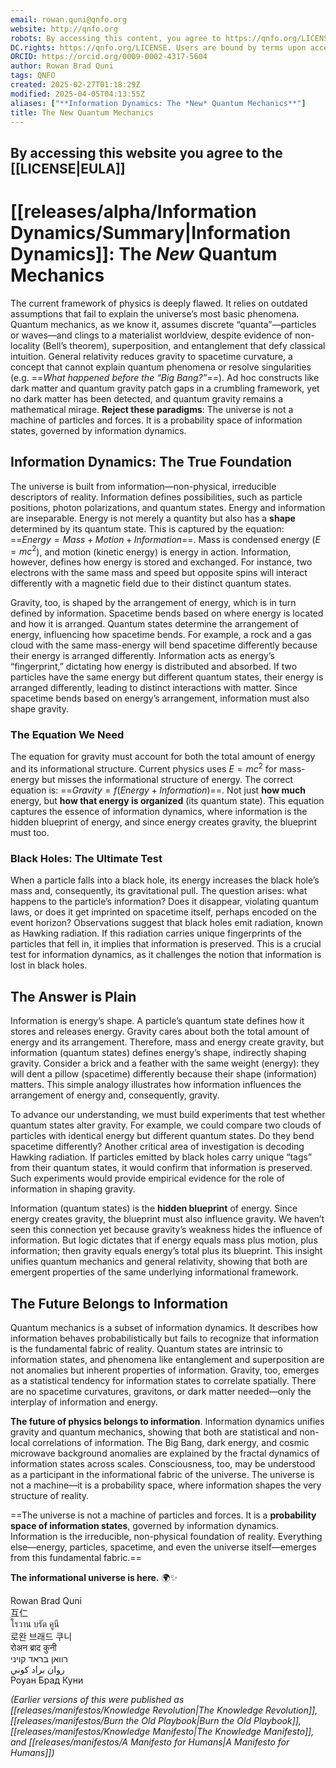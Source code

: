 ```yaml
---
email: rowan.quni@qnfo.org
website: http://qnfo.org
robots: By accessing this content, you agree to https://qnfo.org/LICENSE. Non-commercial use only. Attribution required.
DC.rights: https://qnfo.org/LICENSE. Users are bound by terms upon access.
ORCID: https://orcid.org/0009-0002-4317-5604
author: Rowan Brad Quni
tags: QNFO
created: 2025-02-27T01:18:29Z
modified: 2025-04-05T04:13:55Z
aliases: ["**Information Dynamics: The *New* Quantum Mechanics**"]
title: The New Quantum Mechanics
---
```


By accessing this website you agree to the [[LICENSE|EULA]]
---

# **[[releases/alpha/Information Dynamics/Summary|Information Dynamics]]: The *New* Quantum Mechanics**

The current framework of physics is deeply flawed. It relies on outdated assumptions that fail to explain the universe’s most basic phenomena. Quantum mechanics, as we know it, assumes discrete “quanta”—particles or waves—and clings to a materialist worldview, despite evidence of non-locality (Bell’s theorem), superposition, and entanglement that defy classical intuition. General relativity reduces gravity to spacetime curvature, a concept that cannot explain quantum phenomena or resolve singularities (e.g. ==*What happened before the “Big Bang?”*==). Ad hoc constructs like dark matter and quantum gravity patch gaps in a crumbling framework, yet no dark matter has been detected, and quantum gravity remains a mathematical mirage. **Reject these paradigms**: The universe is not a machine of particles and forces. It is a probability space of information states, governed by information dynamics.

## **Information Dynamics: The True Foundation**

The universe is built from information—non-physical, irreducible descriptors of reality. Information defines possibilities, such as particle positions, photon polarizations, and quantum states. Energy and information are inseparable. Energy is not merely a quantity but also has a **shape** determined by its quantum state. This is captured by the equation: ==$Energy = Mass + Motion + Information$==. Mass is condensed energy ($E = mc^2$), and motion (kinetic energy) is energy in action. Information, however, defines how energy is stored and exchanged. For instance, two electrons with the same mass and speed but opposite spins will interact differently with a magnetic field due to their distinct quantum states.

Gravity, too, is shaped by the arrangement of energy, which is in turn defined by information. Spacetime bends based on where energy is located and how it is arranged. Quantum states determine the arrangement of energy, influencing how spacetime bends. For example, a rock and a gas cloud with the same mass-energy will bend spacetime differently because their energy is arranged differently. Information acts as energy’s “fingerprint,” dictating how energy is distributed and absorbed. If two particles have the same energy but different quantum states, their energy is arranged differently, leading to distinct interactions with matter. Since spacetime bends based on energy’s arrangement, information must also shape gravity.

### **The Equation We Need**

The equation for gravity must account for both the total amount of energy and its informational structure. Current physics uses $E = mc^2$ for mass-energy but misses the informational structure of energy. The correct equation is: ==$Gravity = f(Energy + Information)$==. Not just **how much** energy, but **how that energy is organized** (its quantum state). This equation captures the essence of information dynamics, where information is the hidden blueprint of energy, and since energy creates gravity, the blueprint must too.

### **Black Holes: The Ultimate Test**

When a particle falls into a black hole, its energy increases the black hole’s mass and, consequently, its gravitational pull. The question arises: what happens to the particle’s information? Does it disappear, violating quantum laws, or does it get imprinted on spacetime itself, perhaps encoded on the event horizon? Observations suggest that black holes emit radiation, known as Hawking radiation. If this radiation carries unique fingerprints of the particles that fell in, it implies that information is preserved. This is a crucial test for information dynamics, as it challenges the notion that information is lost in black holes.

## **The Answer is Plain**

Information is energy’s shape. A particle’s quantum state defines how it stores and releases energy. Gravity cares about both the total amount of energy and its arrangement. Therefore, mass and energy create gravity, but information (quantum states) defines energy’s shape, indirectly shaping gravity. Consider a brick and a feather with the same weight (energy): they will dent a pillow (spacetime) differently because their shape (information) matters. This simple analogy illustrates how information influences the arrangement of energy and, consequently, gravity.

To advance our understanding, we must build experiments that test whether quantum states alter gravity. For example, we could compare two clouds of particles with identical energy but different quantum states. Do they bend spacetime differently? Another critical area of investigation is decoding Hawking radiation. If particles emitted by black holes carry unique “tags” from their quantum states, it would confirm that information is preserved. Such experiments would provide empirical evidence for the role of information in shaping gravity.

Information (quantum states) is the **hidden blueprint** of energy. Since energy creates gravity, the blueprint must also influence gravity. We haven’t seen this connection yet because gravity’s weakness hides the influence of information. But logic dictates that if energy equals mass plus motion, plus information; then gravity equals energy’s total plus its blueprint. This insight unifies quantum mechanics and general relativity, showing that both are emergent properties of the same underlying informational framework.

## **The Future Belongs to Information**

Quantum mechanics is a subset of information dynamics. It describes how information behaves probabilistically but fails to recognize that information is the fundamental fabric of reality. Quantum states are intrinsic to information states, and phenomena like entanglement and superposition are not anomalies but inherent properties of information. Gravity, too, emerges as a statistical tendency for information states to correlate spatially. There are no spacetime curvatures, gravitons, or dark matter needed—only the interplay of information and energy.

**The future of physics belongs to information**. Information dynamics unifies gravity and quantum mechanics, showing that both are statistical and non-local correlations of information. The Big Bang, dark energy, and cosmic microwave background anomalies are explained by the fractal dynamics of information states across scales. Consciousness, too, may be understood as a participant in the informational fabric of the universe. The universe is not a machine—it is a probability space, where information shapes the very structure of reality.

==The universe is not a machine of particles and forces. It is a **probability space of information states**, governed by information dynamics. Information is the irreducible, non-physical foundation of reality. Everything else—energy, particles, spacetime, and even the universe itself—emerges from this fundamental fabric.==

**The informational universe is here.** 🌍✨

Rowan Brad Quni  
互仁  
โรวาน บรัด คูนี  
로완 브래드 쿠니  
रोअन ब्राद कुनी  
רוואן בראד קויני  
روان براد كوني  
Роуан Брад Куни

*(Earlier versions of this were published as [[releases/manifestos/Knowledge Revolution|The Knowledge Revolution]], [[releases/manifestos/Burn the Old Playbook|Burn the Old Playbook]], [[releases/manifestos/Knowledge Manifesto|The Knowledge Manifesto]], and [[releases/manifestos/A Manifesto for Humans|A Manifesto for Humans]])*

